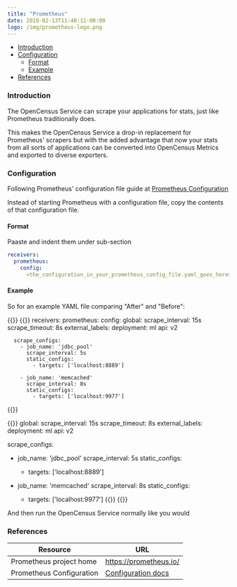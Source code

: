 ```yaml
---
title: "Prometheus"
date: 2019-02-13T11:40:11-08:00
logo: /img/prometheus-logo.png
---
```


- [Introduction](#introduction)
- [Configuration](#configuration)
    - [Format](#format)
    - [Example](#example)
- [References](#references)

### Introduction

The OpenCensus Service can scrape your applications for stats, just like
Prometheus traditionally does.

This makes the OpenCensus Service a drop-in replacement for Prometheus' scrapers but
with the added advantage that now your stats from all sorts of applications can
be converted into OpenCensus Metrics and exported to diverse exporters.

### Configuration

Following Prometheus' configuration file guide at [Prometheus Configuration](https://prometheus.io/docs/prometheus/latest/configuration/configuration/)

Instead of starting Prometheus with a configuration file, copy the contents of that configuration file.

#### Format

Paaste and indent them under sub-section
```yaml
receivers:
  prometheus:
    config:
      <the_configuration_in_your_prometheus_config_file.yaml_goes_here>
```

#### Example
So for an example YAML file comparing "After" and "Before":

{{<tabs After Before>}}
{{<highlight yaml>}}
receivers:
  prometheus:
    config:
      global:
        scrape_interval: 15s
        scrape_timeout: 8s
        external_labels:
          deployment: ml
          api: v2

      scrape_configs:
        - job_name: 'jdbc_pool'
          scrape_interval: 5s
          static_configs:
            - targets: ['localhost:8889']

        - job_name: 'memcached'
          scrape_interval: 8s
          static_configs:
            - targets: ['localhost:9977']
{{</highlight>}}

{{<highlight yaml>}}
global:
  scrape_interval: 15s
  scrape_timeout: 8s
  external_labels:
    deployment: ml
    api: v2

scrape_configs:
  - job_name: 'jdbc_pool'
    scrape_interval: 5s
    static_configs:
      - targets: ['localhost:8889']

  - job_name: 'memcached'
    scrape_interval: 8s
    static_configs:
      - targets: ['localhost:9977']
{{</highlight>}}
{{</tabs>}}

And then run the OpenCensus Service normally like you would

### References

Resource|URL
---|---
Prometheus project home|https://prometheus.io/
Prometheus Configuration|[Configuration docs](https://prometheus.io/docs/prometheus/latest/configuration/configuration/)
